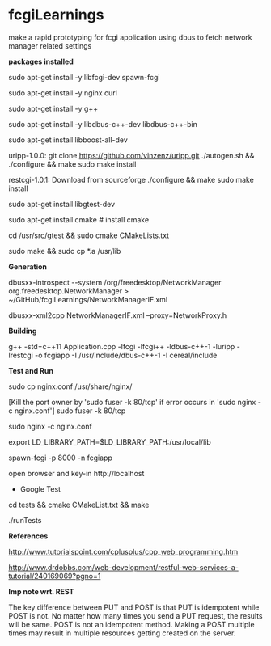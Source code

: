 # fcgiLearnings
make a rapid prototyping for fcgi application using dbus to fetch  network manager related settings

**packages installed**

sudo apt-get install -y libfcgi-dev spawn-fcgi

sudo apt-get install -y  nginx curl

sudo apt-get install -y g++

sudo apt-get install -y libdbus-c++-dev libdbus-c++-bin

sudo apt-get install libboost-all-dev

uripp-1.0.0: git clone https://github.com/vinzenz/uripp.git 
			 ./autogen.sh && ./configure && make
			 sudo make install

restcgi-1.0.1: Download from sourceforge
			   ./configure && make
			   sudo make install

sudo apt-get install libgtest-dev

sudo apt-get install cmake # install cmake

cd /usr/src/gtest && sudo cmake CMakeLists.txt

sudo make && sudo cp *.a /usr/lib

**Generation**

dbusxx-introspect --system /org/freedesktop/NetworkManager org.freedesktop.NetworkManager > ~/GitHub/fcgiLearnings/NetworkManagerIF.xml

dbusxx-xml2cpp NetworkManagerIF.xml –proxy=NetworkProxy.h

**Building**

g++ -std=c++11 Application.cpp -lfcgi -lfcgi++ -ldbus-c++-1 -luripp -lrestcgi -o fcgiapp -I /usr/include/dbus-c++-1 -I cereal/include


**Test and Run**

sudo cp nginx.conf /usr/share/nginx/

[Kill the port owner by 'sudo fuser -k 80/tcp' if error occurs in 'sudo nginx -c nginx.conf']
sudo fuser -k 80/tcp

sudo nginx -c nginx.conf

export LD_LIBRARY_PATH=$LD_LIBRARY_PATH:/usr/local/lib

spawn-fcgi -p 8000 -n fcgiapp

open browser and key-in http://localhost

* Google Test

cd tests && cmake CMakeList.txt && make

./runTests

**References**

http://www.tutorialspoint.com/cplusplus/cpp_web_programming.htm

http://www.drdobbs.com/web-development/restful-web-services-a-tutorial/240169069?pgno=1

**Imp note wrt. REST**

The key difference between PUT and POST is that PUT is idempotent while POST is not. No matter how many times you send a PUT request, the results will be same. POST is not an idempotent method. Making a POST multiple times may result in multiple resources getting created on the server.